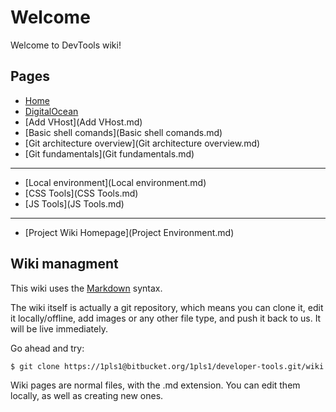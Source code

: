 # Welcome

Welcome to DevTools wiki!

## Pages

* [Home](Home.md)
* [DigitalOcean](DigitalOcean.md)
* [Add VHost](Add VHost.md)
* [Basic shell comands](Basic shell comands.md)
* [Git architecture overview](Git architecture overview.md)
* [Git fundamentals](Git fundamentals.md)

-------------------
* [Local environment](Local environment.md)
* [CSS Tools](CSS Tools.md)
* [JS Tools](JS Tools.md)


-------------------
* [Project Wiki Homepage](Project Environment.md)

 
## Wiki managment

This wiki uses the [Markdown](http://daringfireball.net/projects/markdown/) syntax.

The wiki itself is actually a git repository, which means you can clone it, edit it locally/offline, add images or any other file type, and push it back to us. It will be live immediately.

Go ahead and try:

	$ git clone https://1pls1@bitbucket.org/1pls1/developer-tools.git/wiki

Wiki pages are normal files, with the .md extension. You can edit them locally, as well as creating new ones.
